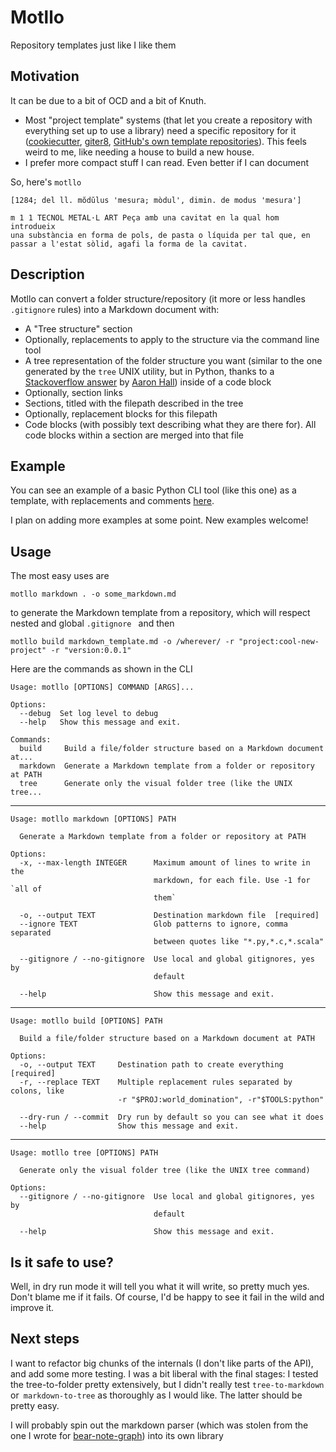 # Motllo

Repository templates just like I like them

## Motivation

It can be due to a bit of OCD and a bit of Knuth. 

- Most "project template" systems (that let you create a repository with
  everything set up to use a library) need a specific repository for it
  ([cookiecutter](https://cookiecutter.readthedocs.io/en/1.7.2/),
  [giter8](http://www.foundweekends.org/giter8/), [GitHub's own template
  repositories](https://help.github.com/en/github/creating-cloning-and-archiving-repositories/creating-a-template-repository)).
  This feels weird to me, like needing a house to build a new house.
- I prefer more compact stuff I can read. Even better if I can document

So, here's `motllo`

```
[1284; del ll. mŏdŭlus 'mesura; mòdul', dimin. de modus 'mesura']
 	
m 1 1 TECNOL METAL·L ART Peça amb una cavitat en la qual hom introdueix 
una substància en forma de pols, de pasta o líquida per tal que, en 
passar a l'estat sòlid, agafi la forma de la cavitat. 
```

## Description

Motllo can convert a folder structure/repository (it more or less handles
`.gitignore` rules) into a Markdown document with:

- A "Tree structure" section
- Optionally, replacements to apply to the structure via the command line tool
- A tree representation of the folder structure you want (similar to the one
  generated by the `tree` UNIX utility, but in Python, thanks to a
  [Stackoverflow answer](https://stackoverflow.com/a/59109706) by [Aaron
  Hall](https://twitter.com/aaronchall)) inside of a code block
- Optionally, section links
- Sections, titled with the filepath described in the tree
- Optionally, replacement blocks for this filepath
- Code blocks (with possibly text describing what they are there for). All code
  blocks within a section are merged into that file

## Example

You can see an example of a basic Python CLI tool (like this one) as a template,
with replacements and comments [here](examples/python_cli.md).

I plan on adding more examples at some point. New examples welcome!

## Usage

The most easy uses are

```
motllo markdown . -o some_markdown.md
```

to generate the Markdown template from a repository, which will respect nested
and global `.gitignore ` and then

```
motllo build markdown_template.md -o /wherever/ -r "project:cool-new-project" -r "version:0.0.1"
```

Here are the commands as shown in the CLI

```
Usage: motllo [OPTIONS] COMMAND [ARGS]...

Options:
  --debug  Set log level to debug
  --help   Show this message and exit.

Commands:
  build     Build a file/folder structure based on a Markdown document at...
  markdown  Generate a Markdown template from a folder or repository at PATH
  tree      Generate only the visual folder tree (like the UNIX tree...
```
---
```
Usage: motllo markdown [OPTIONS] PATH

  Generate a Markdown template from a folder or repository at PATH

Options:
  -x, --max-length INTEGER      Maximum amount of lines to write in the
                                markdown, for each file. Use -1 for `all of
                                them`

  -o, --output TEXT             Destination markdown file  [required]
  --ignore TEXT                 Glob patterns to ignore, comma separated
                                between quotes like "*.py,*.c,*.scala"

  --gitignore / --no-gitignore  Use local and global gitignores, yes by
                                default

  --help                        Show this message and exit.
```
---
```
Usage: motllo build [OPTIONS] PATH

  Build a file/folder structure based on a Markdown document at PATH

Options:
  -o, --output TEXT     Destination path to create everything  [required]
  -r, --replace TEXT    Multiple replacement rules separated by colons, like
                        -r "$PROJ:world_domination", -r"$TOOLS:python"

  --dry-run / --commit  Dry run by default so you can see what it does
  --help                Show this message and exit.
```
---
```
Usage: motllo tree [OPTIONS] PATH

  Generate only the visual folder tree (like the UNIX tree command)

Options:
  --gitignore / --no-gitignore  Use local and global gitignores, yes by
                                default

  --help                        Show this message and exit.
```

## Is it safe to use?

Well, in dry run mode it will tell you what it will write, so pretty much yes.
Don't blame me if it fails. Of course, I'd be happy to see it fail in the wild
and improve it.

## Next steps

I want to refactor big chunks of the internals (I don't like parts of the API),
and add some more testing. I was a bit liberal with the final stages: I tested
the tree-to-folder pretty extensively, but I didn't really test
`tree-to-markdown` or` markdown-to-tree` as thoroughly as I would like. The
latter should be pretty easy.

I will probably spin out the markdown parser (which was stolen from the one I
wrote for [bear-note-graph](https://github.com/rberenguel/bear-note-graph)) into
its own library
